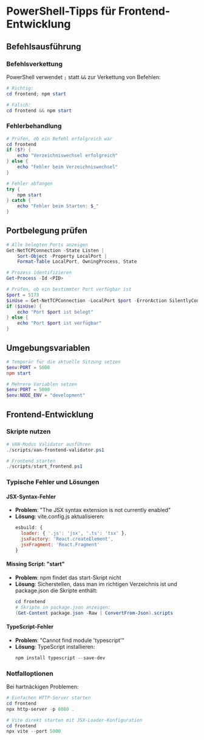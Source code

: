 # PowerShell-Tipps für Frontend-Entwicklung

## Befehlsausführung

### Befehlsverkettung

PowerShell verwendet `;` statt `&&` zur Verkettung von Befehlen:

```powershell
# Richtig:
cd frontend; npm start

# Falsch:
cd frontend && npm start
```

### Fehlerbehandlung

```powershell
# Prüfen, ob ein Befehl erfolgreich war
cd frontend
if ($?) {
    echo "Verzeichniswechsel erfolgreich"
} else {
    echo "Fehler beim Verzeichniswechsel"
}

# Fehler abfangen
try {
    npm start
} catch {
    echo "Fehler beim Starten: $_"
}
```

## Portbelegung prüfen

```powershell
# Alle belegten Ports anzeigen
Get-NetTCPConnection -State Listen | 
    Sort-Object -Property LocalPort | 
    Format-Table LocalPort, OwningProcess, State

# Prozess identifizieren
Get-Process -Id <PID>

# Prüfen, ob ein bestimmter Port verfügbar ist
$port = 5173
$inUse = Get-NetTCPConnection -LocalPort $port -ErrorAction SilentlyContinue
if ($inUse) {
    echo "Port $port ist belegt"
} else {
    echo "Port $port ist verfügbar"
}
```

## Umgebungsvariablen

```powershell
# Temporär für die aktuelle Sitzung setzen
$env:PORT = 5000
npm start

# Mehrere Variablen setzen
$env:PORT = 5000
$env:NODE_ENV = "development"
```

## Frontend-Entwicklung

### Skripte nutzen

```powershell
# VAN-Modus Validator ausführen
./scripts/van-frontend-validator.ps1

# Frontend starten
./scripts/start_frontend.ps1
```

### Typische Fehler und Lösungen

#### JSX-Syntax-Fehler
- **Problem**: "The JSX syntax extension is not currently enabled"
- **Lösung**: vite.config.js aktualisieren:
  ```javascript
  esbuild: {
    loader: { '.js': 'jsx', '.ts': 'tsx' },
    jsxFactory: 'React.createElement',
    jsxFragment: 'React.Fragment'
  }
  ```

#### Missing Script: "start"
- **Problem**: npm findet das start-Skript nicht
- **Lösung**: Sicherstellen, dass man im richtigen Verzeichnis ist und package.json die Skripte enthält:
  ```powershell
  cd frontend
  # Skripte in package.json anzeigen:
  (Get-Content package.json -Raw | ConvertFrom-Json).scripts
  ```

#### TypeScript-Fehler
- **Problem**: "Cannot find module 'typescript'"
- **Lösung**: TypeScript installieren:
  ```powershell
  npm install typescript --save-dev
  ```

### Notfalloptionen

Bei hartnäckigen Problemen:

```powershell
# Einfachen HTTP-Server starten
cd frontend
npx http-server -p 8080 .

# Vite direkt starten mit JSX-Loader-Konfiguration
cd frontend
npx vite --port 5000
``` 